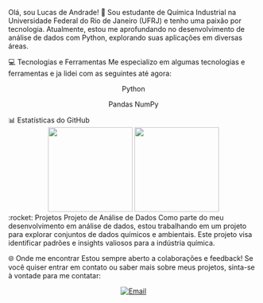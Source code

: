 Olá, sou Lucas de Andrade! 👋
Sou estudante de Química Industrial na Universidade Federal do Rio de Janeiro (UFRJ) e tenho uma paixão por tecnologia. Atualmente, estou me aprofundando no desenvolvimento de análise de dados com Python, explorando suas aplicações em diversas áreas.

💻 Tecnologias e Ferramentas
Me especializo em algumas tecnologias e ferramentas e ja lidei com as seguintes até agora:

<div align="center">
<!-- Linguagens de Programação -->
Python

<!-- Bibliotecas Python -->
Pandas
NumPy

</div>
📊 Estatísticas do GitHub
<div align="center">
  <img height="170em" src="https://github-readme-stats.vercel.app/api/top-langs/?username=luucasluuis&hide=handlebars&layout=compact&langs_count=10&theme=tokyonight"/>
  <img height="170em" src="https://github-readme-streak-stats.herokuapp.com/?user=luucasluuis&theme=tokyonight"/>
</div>
:rocket: Projetos
Projeto de Análise de Dados
Como parte do meu desenvolvimento em análise de dados, estou trabalhando em um projeto para explorar conjuntos de dados químicos e ambientais. Este projeto visa identificar padrões e insights valiosos para a indústria química.

🌐 Onde me encontrar
Estou sempre aberto a colaborações e feedback! Se você quiser entrar em contato ou saber mais sobre meus projetos, sinta-se à vontade para me contatar:

<div align="center">
  <a href="mailto:seuemail@example.com">
    <img src="https://img.shields.io/badge/-Email-%23EA4335?style=for-the-badge&logo=gmail&logoColor=white" alt="Email">
  </a>
</div>
